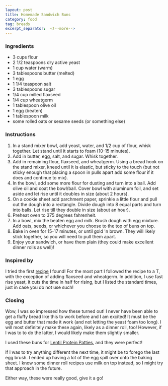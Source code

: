 ```yaml
---
layout: post
title: Homemade Sandwich Buns
category: food
tag: breads
excerpt_separator:  <!--more-->
---
```


<blockquote class="imgur-embed-pub" lang="en" data-id="a/PeqIAYv"><a href="//imgur.com/PeqIAYv"></a></blockquote><script async src="//s.imgur.com/min/embed.js" charset="utf-8"></script>

### Ingredients
* 3 cups flour
* 2 1/2 teaspoons dry active yeast
* 1 cup water (warm)
* 3 tablespoons butter (melted)
* 1 egg
* 1 1/4 teaspoon salt
* 3 tablespoons sugar
* 1/4 cup milled flaxseed
* 1/4 cup wheatgerm
* 1 tablespoon olive oil
* 1 egg (beaten)
* 1 tablespoon milk
* some rolled oats or sesame seeds (or something else)

### Instructions
1. In a stand mixer bowl, add yeast, water, and 1/2 cup of flour, whisk together. Let stand until it starts to foam (10-15 minutes).
2. Add in butter, egg, salt, and sugar. Whisk together.
3. Add in remaining flour, flaxseed, and wheatgerm. Using a bread hook on the stand mixer, kneed until it is elastic, but sticky to the touch (but not sticky enough that placing a spoon in pulls apart add some flour if it does and continue to mix).
4. In the bowl, add some more flour for dusting and turn into a ball. Add olive oil and coat the bowl/ball. Cover bowl with aluminum foil, and set aside and let rise until it doubles in size (about 2 hours).
5. On a cookie sheet add parchment paper, sprinkle a little flour and pull out the dough into a rectangle. Divide dough into 8 equal parts and turn into balls. Let rise till they double in size (about an hour).
6. Preheat oven to 375 degrees fahrenheit.
7. In a bowl, mix the beaten egg and milk. Brush dough with egg mixture. Add oats, seeds, or whichever you choose to the top of buns on top.
8. Bake in oven for 15-17 minutes, or until gold 'n brown. They will likely stick together, so you will need to pull them apart.
9. Enjoy your sandwich, or have them plain (they could make excellent dinner rolls as well)!

### Inspired by
I tried the first <a href="https://www.allrecipes.com/recipe/233652/homemade-hamburger-buns/" target="_blank">recipe</a> I found! For the most part I followed the recipe to a T, with the exception of adding flaxseed and wheatgerm. In addition, I use fast rise yeast, it cuts the time in half for rising, but I listed the standard times, just in case you do not use such!

### Closing
Wow, I was so impressed how these turned out! I never have been able to get a fluffy bread like this to work before and I am excited! It must be the egg and butter that made it work (and not letting the yeast foam too long). I will most definitely make these again, likely as a dinner roll, too! However, if I was to to do the latter, I would likely make them slightly smaller.

I used these buns for <a href="/food/2019/04/07/lentil-protein-patties.html" target="_blank">Lentil Protein Patties</a>, and they were perfect!

If I was to try anything different the next time, it might be to forego the last egg brush. I ended up having a lot of the egg spill over onto the baking sheet. I know some dinner roll recipes use milk on top instead, so I might try that approach in the future.

Either way, these were really good, give it a go!